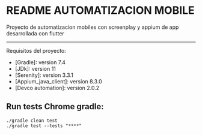 # **README AUTOMATIZACION MOBILE**
Proyecto de automatizacion mobiles con screenplay y appium de app desarrollada con flutter

***

Requisitos del proyecto:
* [Gradle]: version 7.4 
* [JDk]: version 11
* [Serenity]: version 3.3.1
* [Appium_java_client]: version 8.3.0
* [Devco automation]: version 2.0.2

## **Run tests Chrome gradle:**
```
./gradle clean test 
./gradle test --tests "****"
```

